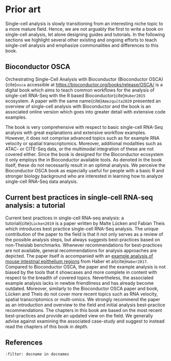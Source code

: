 # Prior art

Single-cell analysis is slowly transitioning from an interesting niche topic to a more mature field. Hence, we are not arguably the first to write a book on single-cell analysis, let alone designing guides and tutorials. In the following sections we highlight several other existing and ongoing efforts to teach single-cell analysis and emphasize commonalities and differences to this book.
## Bioconductor OSCA

Orchestrating Single-Cell Analysis with Bioconductor (Bioconductor OSCA){cite}`osca` accessible at https://bioconductor.org/books/release/OSCA/ is a digital book which aims to teach common workflows for the analysis of single-cell RNA-Seq with the R based Bioconductor{cite}`Huber2015` ecosystem. A paper with the same name{cite}`Amezquita2020` presented an overview of single-cell analysis with Bioconductor and the book is an associated online version which goes into greater detail with extensive code examples.

The book is very comprehensive with respect to basic single-cell RNA-Seq analysis with great explanations and extensive workflow examples. However, it does not comprise advanced topics such as for example RNA velocity or spatial transcriptomics. Moreover, additional modalities such as ATAC- or CITE-Seq data, or the multimodal integration of these are not covered either. Since the book is designed for the Bioconductor ecosystem it only employs the in Bioconductor available tools. As denoted in the book itself, these do not necessarily result in an optimal analysis. We perceive the Bioconductor OSCA book as especially useful for people with a basic R and stronger biology background who are interested in learning how to analyze single-cell RNA-Seq data analysis.

## Current best practices in single-cell RNA-seq analysis: a tutorial

Current best practices in single-cell RNA-seq analysis: a tutorial{cite}`Lücken2019` is a paper written by Malte Lücken and Fabian Theis which introduces best practice single-cell RNA-Seq analysis. The unique contribution of the paper to the field is that it not only serves as a review of the possible analysis steps, but always suggests best-practices based on non-Theislab benchmarks. Whenever recommendations for best-practices are not available, general recommendations for analysis approaches are depicted. The paper itself is accompanied with an [example analysis of mouse intestinal epithelium regions](https://github.com/theislab/single-cell-tutorial/) from Haber et al{cite}`Haber2017`. Compared to Bioconductor OSCA, the paper and the example analysis is not biased by the tools that it showcases and more complete in content with respect to the breadth of covered topics. Nevertheless, the associated example analysis lacks in newbie friendliness and has already become outdated. Moreover, similarly to the Bioconductor OSCA paper and book, Lücken and Theis do not cover more recent topics such as RNA velocity, spatial transcriptomics or multi-omics. We strongly recommend the paper as an introduction and overview to the field and initial analysis best-practice recommendations. The chapters in this book are based on the most recent best-practices and provide an updated view on the field. We generally advise against examining the associated case-study and suggest to instead read the chapters of this book in depth.

## References

```{bibliography}
:filter: docname in docnames
```

